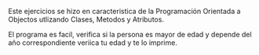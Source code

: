 Este ejercicios se hizo en caracteristica de la Programación Orientada a Objectos utlizando Clases, Metodos y Atributos.

El programa es facil, verifica si la persona es mayor de edad y depende del año correspondiente veriica tu edad y te lo imprime. 
